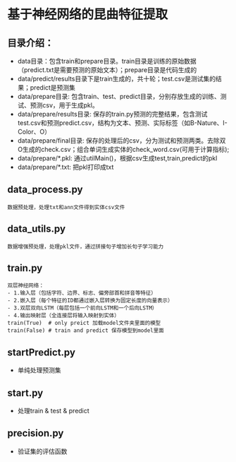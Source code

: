 # 基于神经网络的昆曲特征提取

## 目录介绍：
- data目录：包含train和prepare目录。train目录是训练的原始数据（predict.txt是需要预测的原始文本）；prepare目录是代码生成的
- data/predict/results目录下是train生成的，共十轮；test.csv是测试集的结果；predict是预测集
- data/prepare目录: 包含train、test、predict目录，分别存放生成的训练、测试、预测csv，用于生成pkl。
- data/prepare/results目录: 保存的train.py预测的完整结果，包含测试test.csv和预测predict.csv，结构为文本、预测、实际标签（如B-Nature、I-Color、O）
- data/prepare/final目录: 保存的处理后的csv，分为测试和预测两类。去除双O生成的check.csv；组合单词生成实体的check_word.csv(可用于计算指标);
- data/prepare/*.pkl: 通过utilMain()，根据csv生成test,train,predict的pkl
- data/prepare/*.txt: 把pkl打印成txt

## data_process.py
    数据预处理，处理txt和ann文件得到实体csv文件

## data_utils.py
    数据增强预处理，处理pkl文件，通过拼接句子增加长句子学习能力

## train.py
    双层神经网络：
    - 1.输入层（包括字符、边界、标志、偏旁部首和拼音等特征） 
    - 2.嵌入层（每个特征的ID都通过嵌入层转换为固定长度的向量表示）
    - 3.双层双向LSTM（每层包括一个前向LSTM和一个后向LSTM） 
    - 4.输出映射层（全连接层将输入映射到实体）
    train(True)  # only preict 加载model文件夹里面的模型
    train(False) # train and predict 保存模型到model里面
    
## startPredict.py
- 单纯处理预测集

## start.py
- 处理train & test & predict

## precision.py
- 验证集的评估函数
